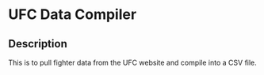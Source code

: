 # UFC Data Compiler

<h2> Description </h2>
This is to pull fighter data from the UFC website and compile into a CSV file.